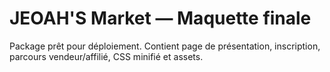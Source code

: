 # JEOAH'S Market — Maquette finale

Package prêt pour déploiement. Contient page de présentation, inscription, parcours vendeur/affilié, CSS minifié et assets.